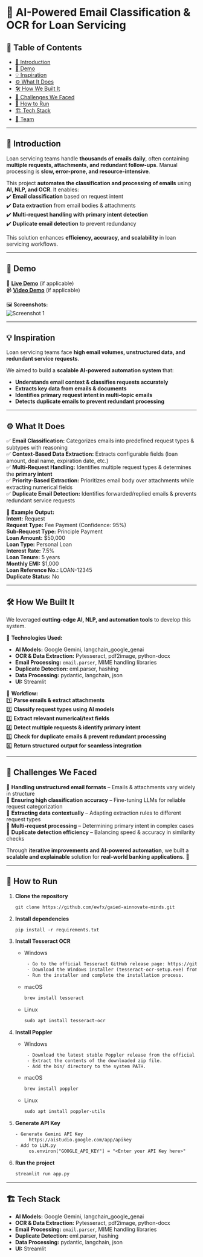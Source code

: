 # 🚀 AI-Powered Email Classification & OCR for Loan Servicing  

## 📌 Table of Contents  
- [🎯 Introduction](#-introduction)  
- [🎥 Demo](#-demo)  
- [💡 Inspiration](#-inspiration)  
- [⚙️ What It Does](#-what-it-does)  
- [🛠️ How We Built It](#-how-we-built-it)  
- [🚧 Challenges We Faced](#-challenges-we-faced)  
- [🏃 How to Run](#-how-to-run)  
- [🏗️ Tech Stack](#-tech-stack)  
- [👥 Team](#-team)  

---

## 🎯 **Introduction**  
Loan servicing teams handle **thousands of emails daily**, often containing **multiple requests, attachments, and redundant follow-ups**. Manual processing is **slow, error-prone, and resource-intensive**.  

This project **automates the classification and processing of emails** using **AI, NLP, and OCR**. It enables:  
✔️ **Email classification** based on request intent  
✔️ **Data extraction** from email bodies & attachments  
✔️ **Multi-request handling with primary intent detection**  
✔️ **Duplicate email detection** to prevent redundancy  

This solution enhances **efficiency, accuracy, and scalability** in loan servicing workflows.  

---

## 🎥 **Demo**  
🔗 **[Live Demo](#)** (if applicable)  
📹 **[Video Demo](#)** (if applicable)  

🖼️ **Screenshots:**  
![Screenshot 1](link-to-image)  

---

## 💡 **Inspiration**  
Loan servicing teams face **high email volumes, unstructured data, and redundant service requests**.  

We aimed to build a **scalable AI-powered automation system** that:  
- **Understands email context & classifies requests accurately**  
- **Extracts key data from emails & documents**  
- **Identifies primary request intent in multi-topic emails**  
- **Detects duplicate emails to prevent redundant processing**  

---

## ⚙️ **What It Does**  
✅ **Email Classification:** Categorizes emails into predefined request types & subtypes with reasoning  
✅ **Context-Based Data Extraction:** Extracts configurable fields (loan amount, deal name, expiration date, etc.)  
✅ **Multi-Request Handling:** Identifies multiple request types & determines the **primary intent**  
✅ **Priority-Based Extraction:** Prioritizes email body over attachments while extracting numerical fields  
✅ **Duplicate Email Detection:** Identifies forwarded/replied emails & prevents redundant service requests  

🔹 **Example Output:**  
      **Intent:** Request  
      **Request Type:** Fee Payment (Confidence: 95%)  
      **Sub-Request Type:** Principle Payment  
      **Loan Amount:** $50,000  
      **Loan Type:** Personal Loan  
      **Interest Rate:** 7.5%  
      **Loan Tenure:** 5 years  
      **Monthly EMI:** $1,000  
      **Loan Reference No.:** LOAN-12345  
      **Duplicate Status:** No  

---

## 🛠️ **How We Built It**  
We leveraged **cutting-edge AI, NLP, and automation tools** to develop this system.  

🔹 **Technologies Used:**  
- **AI Models:** Google Gemini, langchain_google_genai
- **OCR & Data Extraction:** Pytesseract, pdf2image, python-docx  
- **Email Processing:** `email.parser`, MIME handling libraries  
- **Duplicate Detection:** eml.parser, hashing
- **Data Processing:** pydantic, langchain, json
- **UI:** Streamlit  

🔹 **Workflow:**  
1️⃣ **Parse emails & extract attachments**  
2️⃣ **Classify request types using AI models**  
3️⃣ **Extract relevant numerical/text fields**  
4️⃣ **Detect multiple requests & identify primary intent**  
5️⃣ **Check for duplicate emails & prevent redundant processing**  
6️⃣ **Return structured output for seamless integration**  

---

## 🚧 **Challenges We Faced**  
🔸 **Handling unstructured email formats** – Emails & attachments vary widely in structure  
🔸 **Ensuring high classification accuracy** – Fine-tuning LLMs for reliable request categorization  
🔸 **Extracting data contextually** – Adapting extraction rules to different request types  
🔸 **Multi-request processing** – Determining primary intent in complex cases  
🔸 **Duplicate detection efficiency** – Balancing speed & accuracy in similarity checks  

Through **iterative improvements and AI-powered automation**, we built a **scalable and explainable** solution for **real-world banking applications**. 🚀  

---

## 🏃 **How to Run**
1. **Clone the repository**  
   ```txt
   git clone https://github.com/ewfx/gaied-ainnovate-minds.git
   ```
2. **Install dependencies**  
   ```txt
   pip install -r requirements.txt
   ```
3. **Install Tesseract OCR**
   - Windows
     ```txt
      - Go to the official Tesseract GitHub release page: https://github.com/UB-Mannheim/tesseract/wiki
      - Download the Windows installer (tesseract-ocr-setup.exe) from the releases section.
      - Run the installer and complete the installation process.
     ```
    - macOS
      ```txt
      brew install tesseract
        ```
    - Linux
      ```txt
      sudo apt install tesseract-ocr
      ```
4. **Install Poppler**
   - Windows
     ```txt
      - Download the latest stable Poppler release from the official website: https://poppler.freedesktop.org/
      - Extract the contents of the downloaded zip file.
      - Add the bin/ directory to the system PATH.
     ```
    - macOS
      ```txt
      brew install poppler
        ```
    - Linux
      ```txt
      sudo apt install poppler-utils
      ```
5. **Generate API Key**
       
   ```txt
   - Generate Gemini API Key 
        https://aistudio.google.com/app/apikey
   - Add to LLM.py
        os.environ["GOOGLE_API_KEY"] = "<Enter your API Key here>"

   ```
6. **Run the project**  
   ```txt
   streamlit run app.py
   ```
---

## 🏗️ **Tech Stack**
- **AI Models:** Google Gemini, langchain_google_genai
- **OCR & Data Extraction:** Pytesseract, pdf2image, python-docx  
- **Email Processing:** `email.parser`, MIME handling libraries  
- **Duplicate Detection:** eml.parser, hashing
- **Data Processing:** pydantic, langchain, json
- **UI:** Streamlit  
